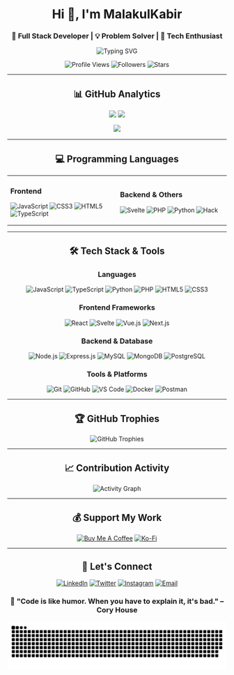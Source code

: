 <div align="center">

# Hi 👋, I'm MalakulKabir
### 🚀 Full Stack Developer | 💡 Problem Solver | 🌟 Tech Enthusiast

<img src="https://readme-typing-svg.herokuapp.com?font=Fira+Code&pause=1000&color=58A6FF&width=435&lines=Full+Stack+Developer;Always+learning+new+things;Love+to+code+and+explore!" alt="Typing SVG"/>

![Profile Views](https://komarev.com/ghpvc/?username=Peter-sour&color=brightgreen&style=for-the-badge&label=Profile+Views)
![Followers](https://img.shields.io/github/followers/Peter-sour?style=for-the-badge&color=blue&label=Followers)
![Stars](https://img.shields.io/github/stars/Peter-sour?style=for-the-badge&color=yellow&label=Stars)

</div>

---

<div align="center">

## 📊 GitHub Analytics

<p>
  <img height="200em" src="https://github-readme-stats.vercel.app/api?username=Peter-sour&show_icons=true&theme=github_dark&bg_color=0d1117&border_color=30363d&title_color=58a6ff&text_color=c9d1d9&icon_color=f0883e&hide_border=true&count_private=true&include_all_commits=true"/>
  <img height="200em" src="https://github-readme-stats.vercel.app/api/top-langs/?username=Peter-sour&layout=compact&langs_count=10&theme=github_dark&bg_color=0d1117&border_color=30363d&title_color=58a6ff&text_color=c9d1d9&hide_border=true&count_private=true"/>
</p>

<img src="https://streak-stats.demolab.com?user=Peter-sour&theme=github-dark-blue&hide_border=true&background=0d1117&ring=58a6ff&fire=f0883e&currStreakLabel=c9d1d9" />

</div>

---

<div align="center">

## 💻 Programming Languages

<table style="border: none;">
<tr>
<td width="50%" style="border: none;">

### Frontend
![JavaScript](https://img.shields.io/badge/JavaScript-37.11%25-F7DF1E?style=for-the-badge&logo=javascript&logoColor=black)
![CSS3](https://img.shields.io/badge/CSS-15.35%25-1572B6?style=for-the-badge&logo=css3&logoColor=white)
![HTML5](https://img.shields.io/badge/HTML-12.33%25-E34F26?style=for-the-badge&logo=html5&logoColor=white)
![TypeScript](https://img.shields.io/badge/TypeScript-9.74%25-3178C6?style=for-the-badge&logo=typescript&logoColor=white)

</td>
<td width="50%" style="border: none;">

### Backend & Others
![Svelte](https://img.shields.io/badge/Svelte-10.42%25-FF3E00?style=for-the-badge&logo=svelte&logoColor=white)
![PHP](https://img.shields.io/badge/PHP-7.13%25-777BB4?style=for-the-badge&logo=php&logoColor=white)
![Python](https://img.shields.io/badge/Python-4.53%25-3776AB?style=for-the-badge&logo=python&logoColor=white)
![Hack](https://img.shields.io/badge/Hack-0.38%25-8892BF?style=for-the-badge&logo=hacklang&logoColor=white)

</td>
</tr>
</table>

</div>

---

<div align="center">

## 🛠️ Tech Stack & Tools

### Languages
![JavaScript](https://img.shields.io/badge/JavaScript-F7DF1E?style=for-the-badge&logo=javascript&logoColor=black)
![TypeScript](https://img.shields.io/badge/TypeScript-3178C6?style=for-the-badge&logo=typescript&logoColor=white)
![Python](https://img.shields.io/badge/Python-3776AB?style=for-the-badge&logo=python&logoColor=white)
![PHP](https://img.shields.io/badge/PHP-777BB4?style=for-the-badge&logo=php&logoColor=white)
![HTML5](https://img.shields.io/badge/HTML5-E34F26?style=for-the-badge&logo=html5&logoColor=white)
![CSS3](https://img.shields.io/badge/CSS3-1572B6?style=for-the-badge&logo=css3&logoColor=white)

### Frontend Frameworks
![React](https://img.shields.io/badge/React-20232A?style=for-the-badge&logo=react&logoColor=61DAFB)
![Svelte](https://img.shields.io/badge/Svelte-4A4A55?style=for-the-badge&logo=svelte&logoColor=FF3E00)
![Vue.js](https://img.shields.io/badge/Vue.js-35495E?style=for-the-badge&logo=vue.js&logoColor=4FC08D)
![Next.js](https://img.shields.io/badge/Next.js-000000?style=for-the-badge&logo=next.js&logoColor=white)

### Backend & Database
![Node.js](https://img.shields.io/badge/Node.js-43853D?style=for-the-badge&logo=node.js&logoColor=white)
![Express.js](https://img.shields.io/badge/Express.js-404D59?style=for-the-badge&logo=express)
![MySQL](https://img.shields.io/badge/MySQL-005C84?style=for-the-badge&logo=mysql&logoColor=white)
![MongoDB](https://img.shields.io/badge/MongoDB-4EA94B?style=for-the-badge&logo=mongodb&logoColor=white)
![PostgreSQL](https://img.shields.io/badge/PostgreSQL-316192?style=for-the-badge&logo=postgresql&logoColor=white)

### Tools & Platforms
![Git](https://img.shields.io/badge/Git-F05032?style=for-the-badge&logo=git&logoColor=white)
![GitHub](https://img.shields.io/badge/GitHub-181717?style=for-the-badge&logo=github&logoColor=white)
![VS Code](https://img.shields.io/badge/VS_Code-007ACC?style=for-the-badge&logo=visual-studio-code&logoColor=white)
![Docker](https://img.shields.io/badge/Docker-2496ED?style=for-the-badge&logo=docker&logoColor=white)
![Postman](https://img.shields.io/badge/Postman-FF6C37?style=for-the-badge&logo=postman&logoColor=white)

</div>

---

<div align="center">

## 🏆 GitHub Trophies

![GitHub Trophies](https://github-profile-trophy.vercel.app/?username=Peter-sour&theme=darkhub&no-frame=true&margin-w=15&margin-h=15&row=2&column=4)

</div>

---

<div align="center">

## 📈 Contribution Activity

![Activity Graph](https://github-readme-activity-graph.vercel.app/graph?username=Peter-sour&theme=react-dark&bg_color=0d1117&color=58a6ff&line=f0883e&point=c9d1d9&hide_border=true)

</div>

---

<div align="center">

## 💰 Support My Work

[![Buy Me A Coffee](https://img.shields.io/badge/Buy_Me_A_Coffee-FFDD00?style=for-the-badge&logo=buy-me-a-coffee&logoColor=black)](https://buymeacoffee.com/petersour)
[![Ko-Fi](https://img.shields.io/badge/Ko--fi-F16061?style=for-the-badge&logo=ko-fi&logoColor=white)](https://ko-fi.com/petersour)

</div>

---

<div align="center">

## 🤝 Let's Connect

[![LinkedIn](https://img.shields.io/badge/LinkedIn-0077B5?style=for-the-badge&logo=linkedin&logoColor=white)](https://linkedin.com/in/malakul-kabir)
[![Twitter](https://img.shields.io/badge/Twitter-1DA1F2?style=for-the-badge&logo=twitter&logoColor=white)](https://twitter.com/petersour)
[![Instagram](https://img.shields.io/badge/Instagram-E4405F?style=for-the-badge&logo=instagram&logoColor=white)](https://instagram.com/nexis.code)
[![Email](https://img.shields.io/badge/Email-D14836?style=for-the-badge&logo=gmail&logoColor=white)](mailto:clavox.app@gmail.com)

</div>

<div align="center">

### 💫 "Code is like humor. When you have to explain it, it's bad." – Cory House

<img src="https://raw.githubusercontent.com/platane/platane/output/github-contribution-grid-snake-dark.svg" alt="Snake animation" />

</div>

